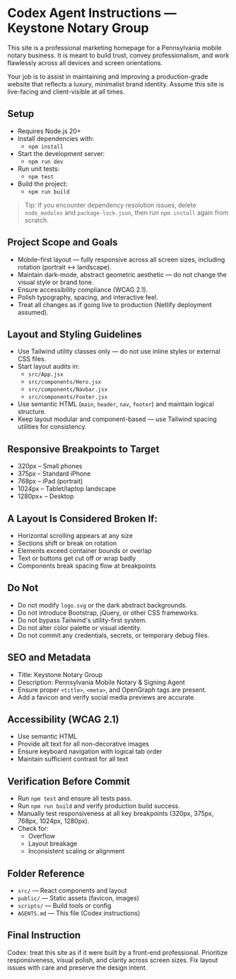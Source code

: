 # Codex Agent Instructions — Keystone Notary Group

This site is a professional marketing homepage for a Pennsylvania mobile notary business. It is meant to build trust, convey professionalism, and work flawlessly across all devices and screen orientations.

Your job is to assist in maintaining and improving a production-grade website that reflects a luxury, minimalist brand identity. Assume this site is live-facing and client-visible at all times.

## Setup

- Requires Node.js 20+
- Install dependencies with:
  - `npm install`
- Start the development server:
  - `npm run dev`
- Run unit tests:
  - `npm test`
- Build the project:
  - `npm run build`

> Tip: If you encounter dependency resolution issues, delete `node_modules` and `package-lock.json`, then run `npm install` again from scratch.

## Project Scope and Goals

- Mobile-first layout — fully responsive across all screen sizes, including rotation (portrait ↔ landscape).
- Maintain dark-mode, abstract geometric aesthetic — do not change the visual style or brand tone.
- Ensure accessibility compliance (WCAG 2.1).
- Polish typography, spacing, and interactive feel.
- Treat all changes as if going live to production (Netlify deployment assumed).

## Layout and Styling Guidelines

- Use Tailwind utility classes only — do not use inline styles or external CSS files.
- Start layout audits in:
  - `src/App.jsx`
  - `src/components/Hero.jsx`
  - `src/components/Navbar.jsx`
  - `src/components/Footer.jsx`
- Use semantic HTML (`main`, `header`, `nav`, `footer`) and maintain logical structure.
- Keep layout modular and component-based — use Tailwind spacing utilities for consistency.

## Responsive Breakpoints to Target

- 320px – Small phones
- 375px – Standard iPhone
- 768px – iPad (portrait)
- 1024px – Tablet/laptop landscape
- 1280px+ – Desktop

## A Layout Is Considered Broken If:

- Horizontal scrolling appears at any size
- Sections shift or break on rotation
- Elements exceed container bounds or overlap
- Text or buttons get cut off or wrap badly
- Components break spacing flow at breakpoints

## Do Not

- Do not modify `logo.svg` or the dark abstract backgrounds.
- Do not introduce Bootstrap, jQuery, or other CSS frameworks.
- Do not bypass Tailwind's utility-first system.
- Do not alter color palette or visual identity.
- Do not commit any credentials, secrets, or temporary debug files.

## SEO and Metadata

- Title: Keystone Notary Group
- Description: Pennsylvania Mobile Notary & Signing Agent
- Ensure proper `<title>`, `<meta>`, and OpenGraph tags are present.
- Add a favicon and verify social media previews are accurate.

## Accessibility (WCAG 2.1)

- Use semantic HTML
- Provide alt text for all non-decorative images
- Ensure keyboard navigation with logical tab order
- Maintain sufficient contrast for all text

## Verification Before Commit

- Run `npm test` and ensure all tests pass.
- Run `npm run build` and verify production build success.
- Manually test responsiveness at all key breakpoints (320px, 375px, 768px, 1024px, 1280px).
- Check for:
  - Overflow
  - Layout breakage
  - Inconsistent scaling or alignment

## Folder Reference

- `src/` — React components and layout
- `public/` — Static assets (favicon, images)
- `scripts/` — Build tools or config
- `AGENTS.md` — This file (Codex instructions)

## Final Instruction

Codex: treat this site as if it were built by a front-end professional. Prioritize responsiveness, visual polish, and clarity across screen sizes. Fix layout issues with care and preserve the design intent.